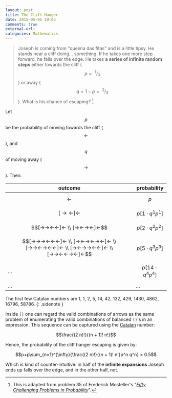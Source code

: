 ```yaml
---
layout: post
title: The Cliff-Hanger
date: 2015-05-05 19:03
comments: true
external-url:
categories: Mathematics
---
```


> Joseph is coming from "queima das fitas" and is a little tipsy. He stands near a cliff doing... something. If he takes one more step forward, he falls over the edge. He takes **a series of infinite random steps** either towards the cliff ($$p=~^1/_3$$) or away ($$q=1-p=~^2/_3$$). What is his chance of escaping? [^a]

  [^a]: This is adapted from problem 35 of Frederick Mosteller's "*[Fifty Challenging Problems in Probability](http://www.amazon.com/Challenging-Problems-Probability-Solutions-Mathematics/dp/0486653552)*".

Let $$p$$ be the probability of moving towards the cliff ($$←$$), and $$q$$ of moving away ($$→$$). Then:

| outcome               | probability |
|-----------------------|-------------|
| $$←$$                   | $$p$$         |
| $$[→←]←$$               | $$p[1\cdot q^1p^1]$$ |
| $$[→→←←]← \\ [→←→←]←$$  | $$p[2\cdot q^2p^2]$$         |
| $$[→→→←←←]← \\ [→←→←→←]← \\ [→→←→←←]← \\ [→←→→←←]← \\ [→→←←→←]←$$  | $$p[5\cdot q^3p^3]$$         |
| ... | $$p[14\cdot q^4p^4]$$
| ... | ... |


The first few Catalan numbers are 1, 1, 2, 5, 14, 42, 132, 429, 1430, 4862, 16796, 58786.
{: .sidenote }

Inside `[]` one can regard the valid combinations of arrows as the same problem of enumerating the valid combinations of balanced `()`'s in an expression. This sequence can be captured using the [Catalan](http://en.wikipedia.org/wiki/Catalan_number) number:

$$\frac{(2 n)!}{(n + 1)! n!}$$

Hence, the probability of the cliff hanger escaping is given by:

$$p+p\sum_{n=1}^{\infty}{\frac{(2 n)!}{(n + 1)! n!}p^n q^n} = 0.5$$

Which is kind of counter-intuitive: in half of the **infinite expansions** Joseph ends up falls over the edge, and in the other half, not.
